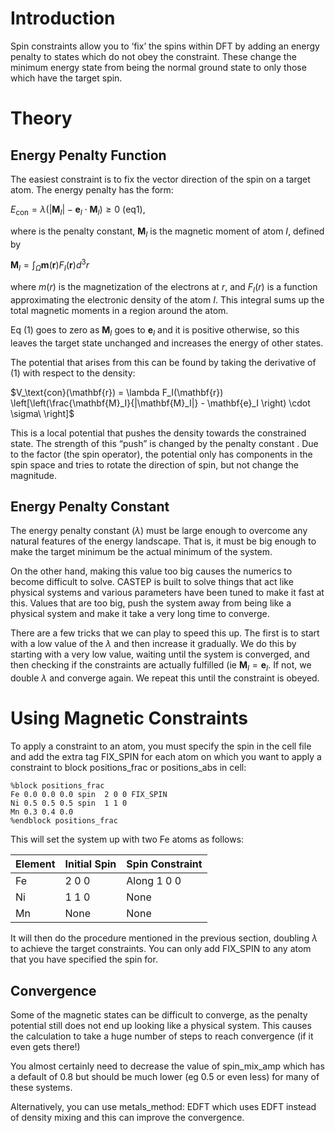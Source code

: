 # Introduction

Spin constraints allow you to ‘fix’ the spins within DFT by adding an energy penalty to states which do not obey the constraint. These change the minimum energy state from being the normal ground state to only those which have the target spin.

# Theory
## Energy Penalty Function


The easiest constraint is to fix the vector direction of the spin on a target atom. The energy penalty has the form:

$E_\text{con} =  \lambda\left(|\mathbf{M}_I| - \mathbf{e}_I \cdot \mathbf{M}_I\right) \geq 0$                 (eq1),

where  is the penalty constant, $\mathbf{M}_I$ is the magnetic moment of atom $I$, defined by

$\mathbf{M}_I = \int_\Omega \mathbf{m}(\mathbf{r}) F_I(\mathbf{r}) d^3r$

where $m(r)$ is the magnetization of the electrons at $r$, and $F_I(r)$ is a function approximating the electronic density of the atom $I$. This integral sums up the total magnetic moments in a region around the atom.

Eq (1) goes to zero as $\mathbf{M}_I$ goes to $\mathbf{e}_I$ and it is positive otherwise, so this leaves the target state unchanged and increases the energy of other states. 

The potential that arises from this can be found by taking the derivative of (1) with respect to the density:

$V_\text{con}(\mathbf{r}) = \lambda  F_I(\mathbf{r}) \left[\left(\frac{\mathbf{M}_I}{|\mathbf{M}_I|} - \mathbf{e}_I \right) \cdot \sigma\ \right]$

This is a local potential that pushes the density towards the constrained state. The strength of this “push” is changed by the penalty constant . Due to the factor (the spin operator), the potential only has components in the spin space and tries to rotate the direction of spin, but not change the magnitude. 


## Energy Penalty Constant

The energy penalty constant ($\lambda$) must be large enough to overcome any natural features of the energy landscape. That is, it must be big enough to make the target minimum be the actual minimum of the system. 

On the other hand, making this value too big causes the numerics to become difficult to solve. CASTEP is built to solve 
things 
that act like physical systems and various parameters have been tuned to make it fast at this. Values that are too big, push the system away from being like a physical system and make it take a very long time to converge. 

There are a few tricks that we can play to speed this up. The first is to start with a low value of the $\lambda$ and then increase it gradually. We do this by starting with a very low value, waiting until the system is converged, and then checking if the constraints are actually fulfilled (ie $\mathbf{M}_I = \mathbf{e}_I$. If not, we double $\lambda$ and converge again. We repeat this until the constraint is obeyed. 



# Using Magnetic Constraints

To apply a constraint to an atom, you must specify the spin in the cell file and add the extra tag FIX_SPIN for each atom on which you want to apply a constraint to block positions_frac or positions_abs in cell:
```
%block positions_frac
Fe 0.0 0.0 0.0 spin  2 0 0 FIX_SPIN
Ni 0.5 0.5 0.5 spin  1 1 0 
Mn 0.3 0.4 0.0 
%endblock positions_frac
```

This will set the system up with two Fe atoms as follows: 

| Element | Initial Spin | Spin Constraint |
|---------|--------------|-----------------|
| Fe      | 2 0 0        | Along 1 0 0     |
| Ni      | 1 1 0        | None            |
| Mn      | None         | None            |

It will then do the procedure mentioned in the previous section, doubling $\lambda$ to achieve the target constraints. You can only add FIX_SPIN to any atom that you have specified the spin for.

## Convergence

Some of the magnetic states can be difficult to converge, as the penalty potential still does not end up looking like a physical system. This causes the calculation to take a huge number of steps to reach convergence (if it even gets there!)

You almost certainly need to decrease the value of spin_mix_amp which has a default of 0.8 but should be much lower (eg 0.5 or even less) for many of these systems. 

Alternatively, you can use metals_method: EDFT which uses EDFT instead of density mixing and this can improve the convergence.
